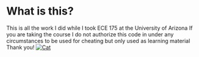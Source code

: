 # What is this?
This is all the work I did while I took ECE 175 at the University of Arizona
If you are taking the course I do not authorize this code in under any circumstances to be used for cheating but only used as learning material
Thank you!
[![Cat](https://i.kym-cdn.com/photos/images/newsfeed/001/741/230/b06.jpg)](https://knowyourmeme.com/memes/staring-cat-gusic)